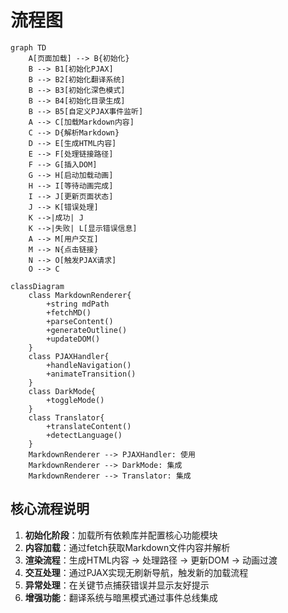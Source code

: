 # 流程图

```mermaid
graph TD
    A[页面加载] --> B{初始化}
    B --> B1[初始化PJAX]
    B --> B2[初始化翻译系统]
    B --> B3[初始化深色模式]
    B --> B4[初始化目录生成]
    B --> B5[自定义PJAX事件监听]
    A --> C[加载Markdown内容]
    C --> D{解析Markdown}
    D --> E[生成HTML内容]
    E --> F[处理链接路径]
    F --> G[插入DOM]
    G --> H[启动加载动画]
    H --> I[等待动画完成]
    I --> J[更新页面状态]
    J --> K[错误处理]
    K -->|成功| J
    K -->|失败| L[显示错误信息]
    A --> M[用户交互]
    M --> N{点击链接}
    N --> O[触发PJAX请求]
    O --> C
```

```mermaid
classDiagram
    class MarkdownRenderer{
        +string mdPath
        +fetchMD()
        +parseContent()
        +generateOutline()
        +updateDOM()
    }
    class PJAXHandler{
        +handleNavigation()
        +animateTransition()
    }
    class DarkMode{
        +toggleMode()
    }
    class Translator{
        +translateContent()
        +detectLanguage()
    }
    MarkdownRenderer --> PJAXHandler: 使用
    MarkdownRenderer --> DarkMode: 集成
    MarkdownRenderer --> Translator: 集成
```

## 核心流程说明

1. **初始化阶段**：加载所有依赖库并配置核心功能模块
2. **内容加载**：通过fetch获取Markdown文件内容并解析
3. **渲染流程**：生成HTML内容 -> 处理路径 -> 更新DOM -> 动画过渡
4. **交互处理**：通过PJAX实现无刷新导航，触发新的加载流程
5. **异常处理**：在关键节点捕获错误并显示友好提示
6. **增强功能**：翻译系统与暗黑模式通过事件总线集成
